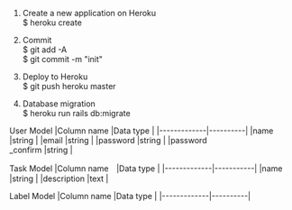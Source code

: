 1. Create a new application on Heroku <br>
$ heroku create <br>

2. Commit <br>
$ git add -A <br>
$ git commit -m "init" <br>

3. Deploy to Heroku <br>
$ git push heroku master <br>

4. Database migration <br>
$ heroku run rails db:migrate <br>

User Model
|Column name  |Data type |
|-------------|----------|
|name         |string    |
|email        |string    |
|password     |string    |
|password<br>
_confirm      |string    |


Task Model
|Column name　|Data type  |
|-------------|-----------|
|name         |string     |
|description  |text       |



Label Model
|Column name  |Data type |
|-------------|----------|
